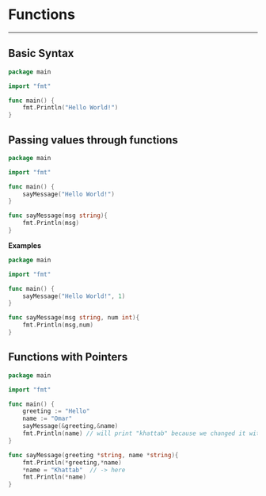 # Functions
---
## Basic Syntax
```go
package main

import "fmt"

func main() {
    fmt.Println("Hello World!")
}
```
## Passing values through functions
```go
package main

import "fmt"

func main() {
    sayMessage("Hello World!")
}

func sayMessage(msg string){
    fmt.Println(msg)
}
```
**Examples**
```go
package main

import "fmt"

func main() {
    sayMessage("Hello World!", 1)
}

func sayMessage(msg string, num int){
    fmt.Println(msg,num)
}
```
## Functions with Pointers
```go
package main

import "fmt"

func main() {
    greeting := "Hello"
    name := "Omar"
    sayMessage(&greeting,&name)
    fmt.Println(name) // will print "khattab" because we changed it with a pointer in the sayMessage pointer  
}

func sayMessage(greeting *string, name *string){
    fmt.Println(*greeting,*name)
    *name = "Khattab"  // -> here
    fmt.Println(*name)
}
```